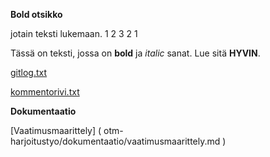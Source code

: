 
**Bold otsikko**

jotain teksti lukemaan. 1 2 3 2 1

Tässä on teksti, jossa on **bold** ja *italic* sanat. Lue sitä **HYVIN**.

[gitlog.txt]( https://github.com/olegTervo/otm-harjoitustyo/blob/master/laskarit/viikko1/gitlog.txt )

[kommentorivi.txt]( https://github.com/olegTervo/otm-harjoitustyo/blob/master/laskarit/viikko1/kommentorivi.txt )


**Dokumentaatio**

[Vaatimusmaarittely] ( otm-harjoitustyo/dokumentaatio/vaatimusmaarittely.md )
